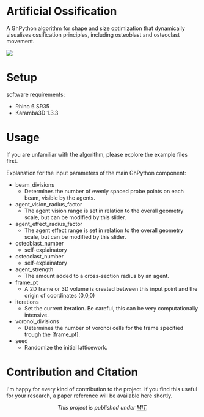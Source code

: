 # Artificial Ossification

A GhPython algorithm for shape and size optimization that dynamically visualises ossification principles, including osteoblast and osteoclast movement.

![](name-of-giphy.gif)

# Setup

software requirements:

- Rhino 6 SR35
- Karamba3D 1.3.3

# Usage

If you are unfamiliar with the algorithm, please explore the example files first.

Explanation for the input parameters of the main GhPython component:

- beam_divisions 
    - Determines the number of evenly spaced probe points on each beam, visible by the agents.
- agent\_vision\_radius_factor
    - The agent vision range is set in relation to the overall geometry scale, but can be modified by this slider.
- agent\_effect\_radius_factor
    - The agent effect range is set in relation to the overall geometry scale, but can be modified by this slider.
- osteoblast_number
    - self-explainatory
- osteoclast_number
    - self-explainatory
- agent_strength
    - The amount added to a cross-section radius by an agent.
- frame_pt
    - A 2D frame or 3D volume is created between this input point and the origin of coordinates (0,0,0)
- iterations
    - Set the current iteration. Be careful, this can be very computationally intensive.
- voronoi_divisions
    - Determines the number of voronoi cells for the frame specified trough the \[frame_pt\].
- seed
    - Randomize the initial latticework.

# Contribution and Citation

I'm happy for every kind of contribution to the project. If you find this useful for your research, a paper reference will be available here shortly.

*<p align="center">This project is published under [MIT](LICENSE).</p>*